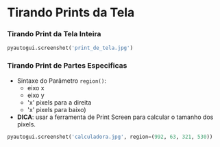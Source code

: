 # Tirando Prints da Tela


### Tirando Print da Tela Inteira
```python
pyautogui.screenshot('print_de_tela.jpg')
```

### Tirando Print de Partes Especificas


- Sintaxe do Parâmetro ``region()``:
   - eixo x
   - eixo y
   - 'x' pixels para a direita
   - 'x' pixels para baixo)
- **DICA**: usar a ferramenta de Print Screen para calcular o tamanho dos pixels.

```python
pyautogui.screenshot('calculadora.jpg', region=(992, 63, 321, 530))
```